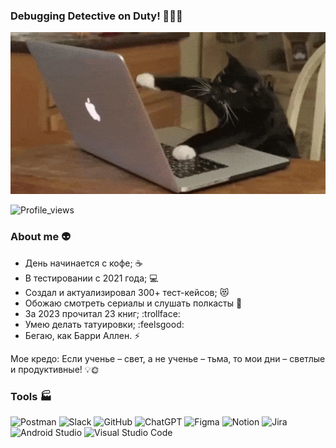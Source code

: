 ### Debugging Detective on Duty! 🕵️‍♂️🚨

![Header](https://github.com/DeeploveTattooer/DeeploveTattooer/blob/main/assets/giphy.gif)

![Profile_views](https://komarev.com/ghpvc/?username=deeplovetattooer&color=orange&style=for-the-badge)



### About me 👽
- День начинается с кофе; ☕
- В тестировании с 2021 года; 💻
- Создал и актуализировал 300+ тест-кейсов; 😻
- Обожаю смотреть сериалы и слушать полкасты 🎥
- За 2023 прочитал 23 книг; :trollface:
- Умею делать татуировки; :feelsgood:
- Бегаю, как Барри Аллен. :zap:

Мое кредо: Если ученье – свет, а не ученье – тьма, то мои дни – светлые и продуктивные! 💡🌞



### Tools 🏭

![Postman](https://img.shields.io/badge/Postman-FF6C37?style=for-the-badge&logo=postman&logoColor=white)
![Slack](https://img.shields.io/badge/Slack-4A154B?style=for-the-badge&logo=slack&logoColor=white)
![GitHub](https://img.shields.io/badge/github-%23121011.svg?style=for-the-badge&logo=github&logoColor=white)
![ChatGPT](https://img.shields.io/badge/chatGPT-74aa9c?style=for-the-badge&logo=openai&logoColor=white)
![Figma](https://img.shields.io/badge/figma-%23F24E1E.svg?style=for-the-badge&logo=figma&logoColor=white)
![Notion](https://img.shields.io/badge/Notion-%23000000.svg?style=for-the-badge&logo=notion&logoColor=white)
![Jira](https://img.shields.io/badge/jira-%230A0FFF.svg?style=for-the-badge&logo=jira&logoColor=white)
![Android Studio](https://img.shields.io/badge/Android%20Studio-3DDC84.svg?style=for-the-badge&logo=android-studio&logoColor=white)
![Visual Studio Code](https://img.shields.io/badge/Visual%20Studio%20Code-0078d7.svg?style=for-the-badge&logo=visual-studio-code&logoColor=white)

